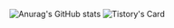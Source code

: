 ![Anurag's GitHub stats](https://github-readme-stats.vercel.app/api?username=Hojeong016&show_icons=true&theme=radical)
![Tistory's Card](https://github-readme-tistory-card.vercel.app/api?name=skflsehdn2&postId=12)

<!--
**Hojeong016/Hojeong016** is a ✨ _special_ ✨ repository because its `README.md` (this file) appears on your GitHub profile.

Here are some ideas to get you started:

- 🔭 I’m currently working on ...
- 🌱 I’m currently learning ...
- 👯 I’m looking to collaborate on ...
- 🤔 I’m looking for help with ...
- 💬 Ask me about ...
- 📫 How to reach me: ...
- 😄 Pronouns: ...
- ⚡ Fun fact: ...
-->

